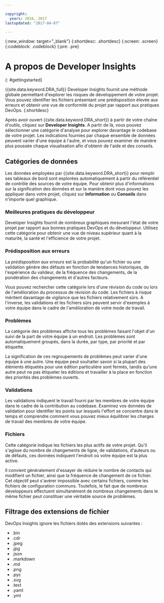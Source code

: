 ```yaml
---

copyright:
  years: 2016, 2017
lastupdated: "2017-04-07"

---
```


{:new_window: target="_blank"}
{:shortdesc: .shortdesc}
{:screen: .screen}
{:codeblock: .codeblock}
{:pre: .pre}

# A propos de Developer Insights
{: #gettingstarted}

{{site.data.keyword.DRA_full}} Developer Insights fournit une méthode globale permettant d'explorer les risques de développement de votre projet. Vous pouvez identifier les fichiers présentant une prédisposition élevée aux erreurs et obtenir une vue de conformité du projet par rapport aux pratiques DevOps.
{:shortdesc}

Après avoir ouvert {{site.data.keyword.DRA_short}} à partir de votre chaîne d'outils, cliquez sur **Developer Insights**. A partir de là, vous pouvez sélectionner une catégorie d'analyse pour explorer davantage le codebase de votre projet. Les indications fournies par chaque ensemble de données peuvent varier d'une équipe à l'autre, et vous pouvez examiner de manière plus poussée chaque visualisation afin d'obtenir de l'aide et des conseils. 

## Catégories de données
Les données employées par {{site.data.keyword.DRA_short}} pour remplir ses tableaux de bord sont explorées automatiquement à partir du référentiel de contrôle des sources de votre équipe. Pour obtenir plus d'informations sur la signification des données et sur la manière dont vous pouvez les appliquer dans votre projet, cliquez sur **Information** ou **Conseils** dans n'importe quel graphique.

### Meilleures pratiques du développeur

Developer Insights fournit de nombreux graphiques mesurant l'état de votre projet par rapport aux bonnes pratiques DevOps et du développeur. Utilisez cette catégorie pour obtenir une vue de niveau supérieur quant à la maturité, la santé et l'efficience de votre projet. 

### Prédisposition aux erreurs

La *prédisposition aux erreurs* est la probabilité qu'un fichier ou une validation génère des défauts en fonction de tendances historiques, de l'expérience du valideur, de la fréquence des changements, de la pondération des changements et d'autres facteurs. 

Vous pouvez rechercher cette catégorie lors d'une révision du code ou lors de l'amélioration du processus de révision du code. Les fichiers à risque méritent davantage de vigilance que les fichiers relativement sûrs. A l'inverse, les validations et les fichiers sûrs peuvent servir d'exemples à votre équipe dans le cadre de l'amélioration de votre mode de travail.

### Problèmes

La catégorie des problèmes affiche tous les problèmes faisant l'objet d'un suivi de la part de votre équipe à un endroit. Les problèmes sont automatiquement groupés, dans la durée, par type, par priorité et par étiquette. 

La signification de ces regroupements de problèmes peut varier d'une équipe à une autre. Une équipe peut souhaiter savoir si la plupart des éléments étiquetés pour une édition particulière sont fermés, tandis qu'une autre peut ne pas étiqueter les éditions et travailler à la place en fonction des priorités des problèmes ouverts.  

### Validations

Les validations indiquent le travail fourni par les membres de votre équipe dans le cadre de la contribution au codebase. Examinez vos données de validation pour identifier les points sur lesquels l'effort se concentre dans le temps et comprendre comment vous pouvez mieux équilibrer les charges de travail des membres de votre équipe. 

### Fichiers

Cette catégorie indique les fichiers les plus actifs de votre projet. Qu'il s'agisse du nombre de changements de ligne, de validations, d'auteurs ou de défauts, ces données indiquent l'endroit où votre équipe est la plus active. 

Il convient généralement d'essayer de réduire le nombre de contacts qui modifient un fichier, ainsi que la fréquence de changement de ce fichier. Cet objectif peut s'avérer impossible avec certains fichiers, comme les fichiers de configuration communs. Toutefois, le fait que de nombreux développeurs effectuent simultanément de nombreux changements dans le même fichier peut constituer une véritable source de problèmes. 

## Filtrage des extensions de fichier

DevOps Insights ignore les fichiers dotés des extensions suivantes :

* .bin
* .cdr
* .jpeg
* .jpg
* .json
* .markdown
* .md
* .png
* .pyc
* .svg
* .text
* .yaml
* .yml

